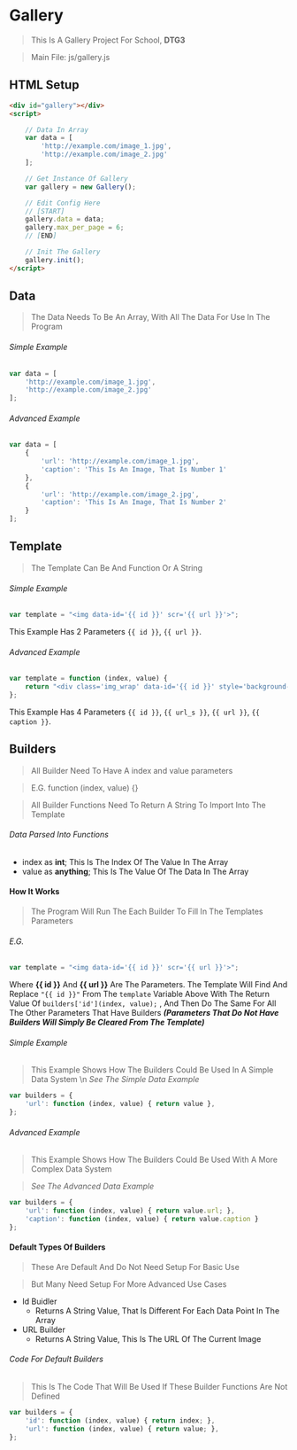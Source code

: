 # Gallery
> This Is A Gallery Project For School, **DTG3**

> Main File: js/gallery.js

## HTML Setup
```html
<div id="gallery"></div>
<script>

    // Data In Array
    var data = [
        'http://example.com/image_1.jpg',
        'http://example.com/image_2.jpg'
    ];

    // Get Instance Of Gallery
    var gallery = new Gallery();

    // Edit Config Here
    // [START]
    gallery.data = data;
    gallery.max_per_page = 6;
    // [END]

    // Init The Gallery
    gallery.init();
</script>
```

## Data
> The Data Needs To Be An Array, With All The Data For Use In The Program

###### Simple Example
```javascript
var data = [
    'http://example.com/image_1.jpg',
    'http://example.com/image_2.jpg'
];
```

###### Advanced Example
```javascript
var data = [
    {
        'url': 'http://example.com/image_1.jpg',
        'caption': 'This Is An Image, That Is Number 1'
    },
    {
        'url': 'http://example.com/image_2.jpg',
        'caption': 'This Is An Image, That Is Number 2'
    }
];
```

## Template
> The Template Can Be And Function Or A String

###### Simple Example
```javascript
var template = "<img data-id='{{ id }}' scr='{{ url }}'>";
```

This Example Has 2 Parameters `{{ id }}`, `{{ url }}`.

###### Advanced Example
```javascript
var template = function (index, value) {
    return "<div class='img_wrap' data-id='{{ id }}' style='background-image: url(\"{{ url_s }}\")'><img src='{{ url }}'><div class='caption'>{{ caption }}</div></div>";
};
```

This Example Has 4 Parameters `{{ id }}`, `{{ url_s }}`, `{{ url }}`, `{{ caption }}`.

## Builders
> All Builder Need To Have A index and value parameters

> E.G. function (index, value) {}

> All Builder Functions Need To Return A String To Import Into The Template

###### Data Parsed Into Functions

 * index as **int**;        This Is The Index Of The Value In The Array
 * value as **anything**;   This Is The Value Of The Data In The Array

#### How It Works

> The Program Will Run The Each Builder
> To Fill In The Templates Parameters

###### E.G.
```javascript
var template = "<img data-id='{{ id }}' scr='{{ url }}'>";
```
Where **{{ id }}** And **{{ url }}** Are The Parameters.
The Template Will Find And Replace `"{{ id }}"` From The `template` Variable Above
With The Return Value Of `builders['id'](index, value);` , And Then Do The Same For All The Other Parameters That Have Builders
***(Parameters That Do Not Have Builders Will Simply Be Cleared From The Template)***

###### Simple Example
> This Example Shows How The Builders Could Be Used In A Simple Data System \n
> *See The Simple Data Example*

```javascript
var builders = {
    'url': function (index, value) { return value },
};
```

###### Advanced Example
> This Example Shows How The Builders Could Be Used With A More Complex Data System

> *See The Advanced Data Example*

```javascript
var builders = {
    'url': function (index, value) { return value.url; },
    'caption': function (index, value) { return value.caption }
};
```

#### Default Types Of Builders
> These Are Default And Do Not Need Setup For Basic Use

> But Many Need Setup For More Advanced Use Cases

* Id Buidler  
    * Returns A String Value, That Is Different For Each Data Point In The Array
* URL Builder
    * Returns A String Value, This Is The URL Of The Current Image

###### Code For Default Builders
> This Is The Code That Will Be Used If These Builder Functions Are Not Defined

```javascript
var builders = {
    'id': function (index, value) { return index; },
    'url': function (index, value) { return value; },
};
```
